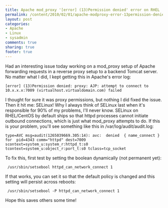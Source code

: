 ```yaml
---
title: Apache mod_proxy '[error] (13)Permission denied' error on RHEL
permalink: /content/2010/02/01/apache-modproxy-error-13permission-denied-error-rhel
layout: post
categories:
- Apache
- Linux
- sysadmin
comments: true
sharing: true
footer: true
---
```

Had an interesting issue today working on a mod_proxy setup of Apache
forwarding requests in a reverse proxy setup to a backend Tomcat server. No
matter what I did, I kept getting this in Apache's error log:

    
    
    [error] (13)Permission denied: proxy: AJP: attempt to connect to 10.x.x.x:7009 (virtualhost.virtualdomain.com) failed
    

I thought for sure it was proxy permissions, but nothing I did fixed the
issue. Then it hit me: SELinux! Why I always think of SELinux last when it's
responsible for 90% of my problems, I'll never know. SELinux on RHEL/CentOS by
default ships so that httpd processes cannot initiate outbound connections,
which is just what mod_proxy attempts to do. If this is your problem, you'll
see something like this in /var/log/audit/audit.log:

    
    
    type=AVC msg=audit(1265039669.305:14): avc:  denied  { name_connect } for  pid=4343 comm="httpd" dest=7009 
    scontext=system_u:system_r:httpd_t:s0 tcontext=system_u:object_r:port_t:s0 tclass=tcp_socket
    

To fix this, first test by setting the boolean dynamically (not permanent
yet):

    
    
     /usr/sbin/setsebool httpd_can_network_connect 1
    

If that works, you can set it so that the default policy is changed and this
setting will persist across reboots:

    
    
     /usr/sbin/setsebool -P httpd_can_network_connect 1
    

Hope this saves others some time!

